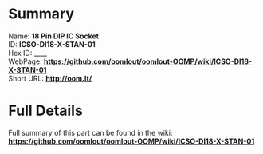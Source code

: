 
Summary
=================
  
Name: __18 Pin DIP IC Socket__    
ID: __ICSO-DI18-X-STAN-01__   
Hex ID: ____   
WebPage: __https://github.com/oomlout/oomlout-OOMP/wiki/ICSO-DI18-X-STAN-01__   
Short URL: __http://oom.lt/__   

Full Details
==========================
Full summary of this part can be found in the wiki:   
__https://github.com/oomlout/oomlout-OOMP/wiki/ICSO-DI18-X-STAN-01__    

